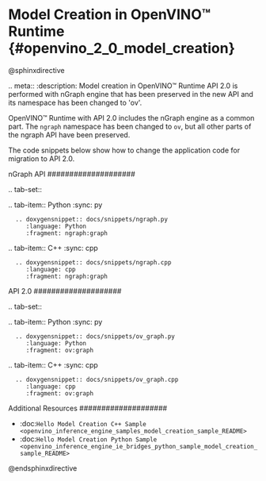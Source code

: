 # Model Creation in OpenVINO™ Runtime {#openvino_2_0_model_creation}

@sphinxdirective

.. meta::
   :description: Model creation in OpenVINO™ Runtime API 2.0 is performed with 
                 nGraph engine that has been preserved in the new API and its 
                 namespace has been changed to 'ov'.


OpenVINO™ Runtime with API 2.0 includes the nGraph engine as a common part. The ``ngraph`` namespace has been changed to ``ov``, but all other parts of the ngraph API have been preserved.

The code snippets below show how to change the application code for migration to API 2.0.

nGraph API
####################

.. tab-set::

   .. tab-item:: Python
      :sync: py

      .. doxygensnippet:: docs/snippets/ngraph.py
         :language: Python
         :fragment: ngraph:graph

   .. tab-item:: C++
      :sync: cpp

      .. doxygensnippet:: docs/snippets/ngraph.cpp
         :language: cpp
         :fragment: ngraph:graph


API 2.0
####################


.. tab-set::

   .. tab-item:: Python
      :sync: py

      .. doxygensnippet:: docs/snippets/ov_graph.py
         :language: Python
         :fragment: ov:graph

   .. tab-item:: C++
      :sync: cpp

      .. doxygensnippet:: docs/snippets/ov_graph.cpp
         :language: cpp
         :fragment: ov:graph


Additional Resources
####################

* :doc:`Hello Model Creation C++ Sample <openvino_inference_engine_samples_model_creation_sample_README>`
* :doc:`Hello Model Creation Python Sample <openvino_inference_engine_ie_bridges_python_sample_model_creation_sample_README>`

@endsphinxdirective
